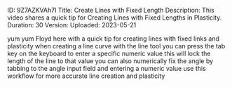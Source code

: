 ID: 9Z7AZKVAh7I
Title: Create Lines with Fixed Length
Description: This video shares a quick tip for Creating Lines with Fixed Lengths in Plasticity.
Duration: 30
Version: 
Uploaded: 2023-05-21

yum yum Floyd here with a quick tip for
creating lines with fixed links and
plasticity when creating a line curve
with the line tool you can press the tab
key on the keyboard to enter a specific
numeric value this will lock the length
of the line to that value you can also
numerically fix the angle by tabbing to
the angle input field and entering a
numeric value use this workflow for more
accurate line creation and plasticity
